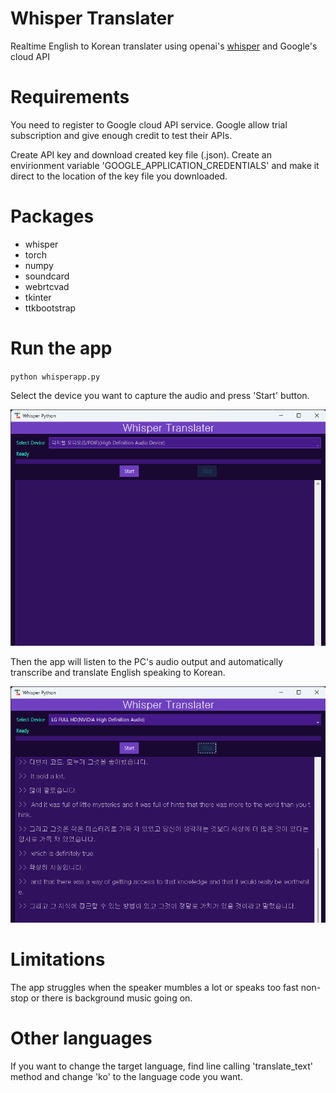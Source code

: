 # Whisper Translater

Realtime English to Korean translater using openai's [whisper](https://github.com/openai/whisper) and Google's cloud API

# Requirements

You need to register to Google cloud API service. Google allow trial subscription and give enough credit to test their APIs.

Create API key and download created key file (.json).
Create an envirionment variable 'GOOGLE_APPLICATION_CREDENTIALS' and make it direct to the location of the key file you downloaded.

# Packages

- whisper
- torch
- numpy
- soundcard
- webrtcvad
- tkinter
- ttkbootstrap

# Run the app

`python whisperapp.py`

Select the device you want to capture the audio and press 'Start' button.

![App screen](WhisperPython.png)

Then the app will listen to the PC's audio output and automatically transcribe and translate English speaking to Korean.

![App running](translation.png)

# Limitations

The app struggles when the speaker mumbles a lot or speaks too fast non-stop or there is background music going on.

# Other languages

If you want to change the target language, find line calling 'translate_text' method and change 'ko' to the language code you want.


